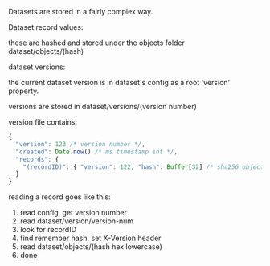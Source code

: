 Datasets are stored in a fairly complex way.

Dataset record values:

these are hashed and stored under the objects folder dataset/objects/(hash)

dataset versions:

the current dataset version is in dataset's config as a root 'version' property.

versions are stored in dataset/versions/(version number)

version file contains:

```js
{
  "version": 123 /* version number */,
  "created": Date.now() /* ms timestamp int */,
  "records": {
    "(recordID)": { "version": 122, "hash": Buffer[32] /* sha256 object hash */ }
  }
}
```

reading a record goes like this:

1. read config, get version number
2. read dataset/version/version-num
3. look for recordID
4. find remember hash, set X-Version header
5. read dataset/objects/(hash hex lowercase)
6. done
